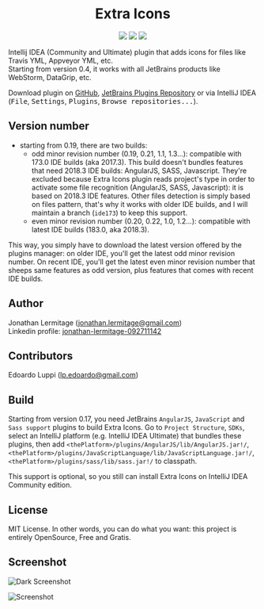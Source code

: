 <h1 align="center">
    Extra Icons
</h1>

<p align="center">
    <a href="https://plugins.jetbrains.com/plugin/11058-extra-icons"><img src="https://img.shields.io/jetbrains/plugin/v/11058-extra-icons.svg"/></a>
    <a href="https://plugins.jetbrains.com/plugin/11058-extra-icons"><img src="https://img.shields.io/jetbrains/plugin/d/11058-extra-icons.svg"/></a>
    <a href="https://github.com/jonathanlermitage/intellij-extra-icons-plugin/blob/master/LICENSE.txt"><img src="https://img.shields.io/github/license/jonathanlermitage/intellij-extra-icons-plugin.svg"/></a>
</p>

Intellij IDEA (Community and Ultimate) plugin that adds icons for files like Travis YML, Appveyor YML, etc.  
Starting from version 0.4, it works with all JetBrains products like WebStorm, DataGrip, etc.

Download plugin on [GitHub](https://github.com/jonathanlermitage/intellij-extra-icons-plugin/releases), [JetBrains Plugins Repository](https://plugins.jetbrains.com/plugin/11058-extra-icons) or via IntelliJ IDEA (<kbd>File</kbd>, <kbd>Settings</kbd>, <kbd>Plugins</kbd>, <kbd>Browse repositories...</kbd>).

## Version number

* starting from 0.19, there are two builds:
  * odd minor revision number (0.19, 0.21, 1.1, 1.3...): compatible with 173.0 IDE builds (aka 2017.3). This build doesn't bundles features that need 2018.3 IDE builds: AngularJS, SASS, Javascript. They're excluded because Extra Icons plugin reads project's type in order to activate some file recognition (AngularJS, SASS, Javascript): it is based on 2018.3 IDE features. Other files detection is simply based on files pattern, that's why it works with older IDE builds, and I will maintain a branch (`ide173`) to keep this support.
  * even minor revision number (0.20, 0.22, 1.0, 1.2...): compatible with latest IDE builds (183.0, aka 2018.3).
  
This way, you simply have to download the latest version offered by the plugins manager: on older IDE, you'll get the latest odd minor revision number. On recent IDE, you'll get the latest even minor revision number that sheeps same features as odd version, plus features that comes with recent IDE builds.

## Author

Jonathan Lermitage (<jonathan.lermitage@gmail.com>)  
Linkedin profile: [jonathan-lermitage-092711142](https://www.linkedin.com/in/jonathan-lermitage-092711142/)

## Contributors
Edoardo Luppi (<lp.edoardo@gmail.com>)

## Build

Starting from version 0.17, you need JetBrains `AngularJS`, `JavaScript` and `Sass support` plugins to build Extra Icons. Go to `Project Structure`, `SDKs`, select an IntelliJ platform (e.g. IntelliJ IDEA Ultimate) that bundles these plugins, then add `<thePlatform>/plugins/AngularJS/lib/AngularJS.jar!/`, `<thePlatform>/plugins/JavaScriptLanguage/lib/JavaScriptLanguage.jar!/`, `<thePlatform>/plugins/sass/lib/sass.jar!/` to classpath.

This support is optional, so you still can install Extra Icons on IntelliJ IDEA Community edition.

## License

MIT License. In other words, you can do what you want: this project is entirely OpenSource, Free and Gratis.

## Screenshot

![Dark Screenshot](https://raw.githubusercontent.com/jonathanlermitage/intellij-extra-icons-plugin/master/misc/screenshots/intellijidea-ce_dark.png)

![Screenshot](https://raw.githubusercontent.com/jonathanlermitage/intellij-extra-icons-plugin/master/misc/screenshots/intellijidea-ce.png)
